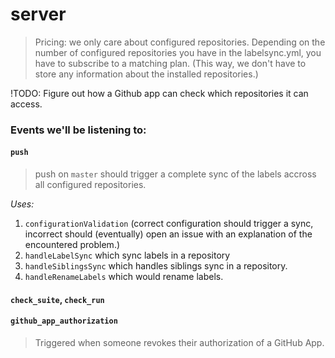 # server

> Pricing: we only care about configured repositories. Depending on the number of configured repositories you have in the labelsync.yml, you have to subscribe to a matching plan. (This way, we don't have to store any information about the installed repositories.)

!TODO: Figure out how a Github app can check which repositories it can access.

### Events we'll be listening to:

#### `push`

> push on `master` should trigger a complete sync of the labels accross all configured repositories.

_*Uses:*_

1. `configurationValidation` (correct configuration should trigger a sync, incorrect should (eventually) open an issue with an explanation of the encountered problem.)
2. `handleLabelSync` which sync labels in a repository
3. `handleSiblingsSync` which handles siblings sync in a repository.
4. `handleRenameLabels` which would rename labels.

#### `check_suite`, `check_run`

#### `github_app_authorization`

> Triggered when someone revokes their authorization of a GitHub App.

>
